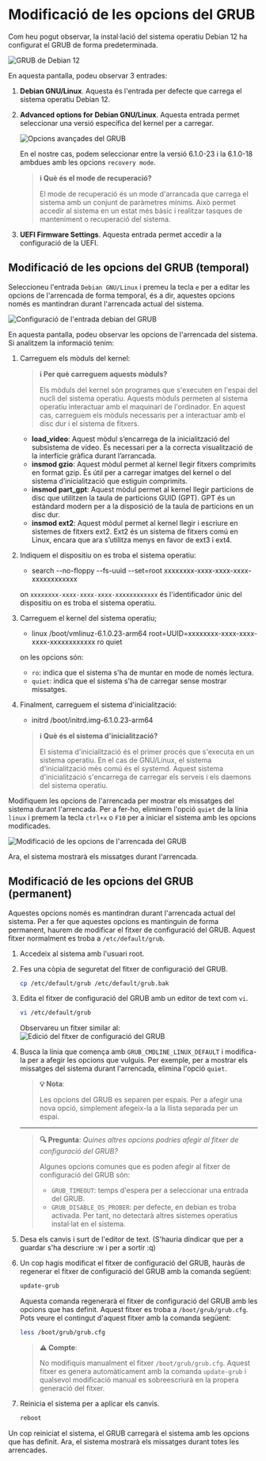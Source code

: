 # Modificació de les opcions del GRUB

Com heu pogut observar, la instal·lació del sistema operatiu Debian 12 ha configurat el GRUB de forma predeterminada.

![GRUB de Debian 12](../figures/GRUB/config/grub-debian.png)

En aquesta pantalla, podeu observar 3 entrades:

1. **Debian GNU/Linux**. Aquesta és l'entrada per defecte que carrega el sistema operatiu Debian 12.
2. **Advanced options for Debian GNU/Linux**. Aquesta entrada permet seleccionar una versió específica del kernel per a carregar.

   ![Opcions avançades del GRUB](../figures/GRUB/config/grub-advanced.png)

   En el nostre cas, podem seleccionar entre la versió 6.1.0-23 i la 6.1.0-18 ambdues amb les opcions `recovery mode`.

    > **ℹ️ Què és el mode de recuperació?**
    >
    > El mode de recuperació és un mode d'arrancada que carrega el sistema amb un conjunt de paràmetres mínims. Això permet accedir al sistema en un estat més bàsic i realitzar tasques de manteniment o recuperació del sistema.

3. **UEFI Firmware Settings**. Aquesta entrada permet accedir a la configuració de la UEFI.

## Modificació de les opcions del GRUB (temporal)

Seleccioneu l'entrada `Debian GNU/Linux` i premeu la tecla `e` per a editar les opcions de l'arrencada de forma temporal, és a dir, aquestes opcions només es mantindran durant l'arrencada actual del sistema.

![Configuració de l'entrada `debian` del GRUB](../figures/GRUB/config/grub-config.png)

En aquesta pantalla, podeu observar les opcions de l'arrencada del sistema. Si analitzem la informació tenim:

1. Carreguem els mòduls del kernel:

    > **ℹ️ Per què carreguem aquests mòduls?**
    >
    > Els mòduls del kernel són programes que s'executen en l'espai del nucli del sistema operatiu. Aquests mòduls permeten al sistema operatiu interactuar amb el maquinari de l'ordinador. En aquest cas, carreguem els mòduls necessaris per a interactuar amb el disc dur i el sistema de fitxers.

   - **load_video**: Aquest mòdul s’encarrega de la inicialització del subsistema de vídeo. És necessari per a la correcta visualització de la interfície gràfica durant l’arrancada.
   - **insmod gzio**:  Aquest mòdul permet al kernel llegir fitxers comprimits en format gzip. És útil per a carregar imatges del kernel o del sistema d’inicialització que estiguin comprimits.
   - **insmod part_gpt**: Aquest mòdul permet al kernel llegir particions de disc que utilitzen la taula de particions GUID (GPT). GPT és un estàndard modern per a la disposició de la taula de particions en un disc dur.
   - **insmod ext2**: Aquest mòdul permet al kernel llegir i escriure en sistemes de fitxers ext2. Ext2 és un sistema de fitxers comú en Linux, encara que ara s’utilitza menys en favor de ext3 i ext4.

2. Indiquem el dispositiu on es troba el sistema operatiu:
   - search --no-floppy --fs-uuid --set=root xxxxxxxx-xxxx-xxxx-xxxx-xxxxxxxxxxxx

    on `xxxxxxxx-xxxx-xxxx-xxxx-xxxxxxxxxxxx` és l'identificador únic del dispositiu on es troba el sistema operatiu.

3. Carreguem el kernel del sistema operatiu;

    - linux /boot/vmlinuz-6.1.0.23-arm64 root=UUID=xxxxxxxx-xxxx-xxxx-xxxx-xxxxxxxxxxxx ro quiet

    on les opcions són:

    - `ro`: indica que el sistema s'ha de muntar en mode de només lectura.
    - `quiet`: indica que el sistema s'ha de carregar sense mostrar missatges.
  
4. Finalment, carreguem el sistema d'inicialització:

    - initrd /boot/initrd.img-6.1.0.23-arm64
  
    > **ℹ️ Què és el sistema d'inicialització?**
    >
    > El sistema d'inicialització és el primer procés que s'executa en un sistema operatiu. En el cas de GNU/Linux, el sistema d'inicialització més comú és el systemd. Aquest sistema d'inicialització s'encarrega de carregar els serveis i els daemons del sistema operatiu.

Modifiquem les opcions de l'arrencada per mostrar els missatges del sistema durant l'arrencada. Per a fer-ho, eliminem l'opció `quiet` de la línia `linux` i premem la tecla  `ctrl+x` o `F10` per a iniciar el sistema amb les opcions modificades.

![Modificació de les opcions de l'arrencada del GRUB](../figures/GRUB/config/grub-config-mod.png)

Ara, el sistema mostrarà els missatges durant l'arrencada.

## Modificació de les opcions del GRUB (permanent)

Aquestes opcions només es mantindran durant l'arrencada actual del sistema. Per a fer que aquestes opcions es mantinguin de forma permanent, haurem de modificar el fitxer de configuració del GRUB. Aquest fitxer normalment es troba a `/etc/default/grub`.

1. Accedeix al sistema amb l'usuari root.
2. Fes una còpia de seguretat del fitxer de configuració del GRUB.

    ```bash
    cp /etc/default/grub /etc/default/grub.bak
    ```

3. Edita el fitxer de configuració del GRUB amb un editor de text com `vi`.

    ```bash
    vi /etc/default/grub
    ```

    Observareu un fitxer similar al:
    ![Edició del fitxer de configuració del GRUB](./figures/GRUB/config/grub-edit.png)

4. Busca la línia que comença amb `GRUB_CMDLINE_LINUX_DEFAULT` i modifica-la per a afegir les opcions que vulguis. Per exemple, per a mostrar els missatges del sistema durant l'arrencada, elimina l'opció `quiet`.

    > **💡 Nota**:
    >
    > Les opcions del GRUB es separen per espais. Per a afegir una nova opció, simplement afegeix-la a la llista separada per un espai.

    ---

    > **🔍 Pregunta**: *Quines altres opcions podries afegir al fitxer de configuració del GRUB?*
    >
    > Algunes opcions comunes que es poden afegir al fitxer de configuració del GRUB són:
    > - `GRUB_TIMEOUT`: temps d'espera per a seleccionar una entrada del GRUB.
    > - `GRUB_DISABLE_OS_PROBER`: per defecte, en debian es troba activada. Per tant, no detectarà altres sistemes operatius instal·lat en el sistema.

5. Desa els canvis i surt de l'editor de text. (S'hauria díndicar que per a guardar s'ha descriure :w i per a sortir :q)
6. Un cop hagis modificat el fitxer de configuració del GRUB, hauràs de regenerar el fitxer de configuració del GRUB amb la comanda següent:

    ```bash
    update-grub
    ```

    Aquesta comanda regenerarà el fitxer de configuració del GRUB amb les opcions que has definit. Aquest fitxer es troba a `/boot/grub/grub.cfg`. Pots veure el contingut d'aquest fitxer amb la comanda següent:

    ```bash
    less /boot/grub/grub.cfg
    ```

    > **⚠️ Compte**:
    >
    > No modifiquis manualment el fitxer `/boot/grub/grub.cfg`. Aquest fitxer es genera automàticament amb la comanda `update-grub` i qualsevol modificació manual es sobreescriurà en la propera generació del fitxer.

7. Reinicia el sistema per a aplicar els canvis.

    ```bash
    reboot
    ```

Un cop reiniciat el sistema, el GRUB carregarà el sistema amb les opcions que has definit. Ara, el sistema mostrarà els missatges durant totes les arrencades.
